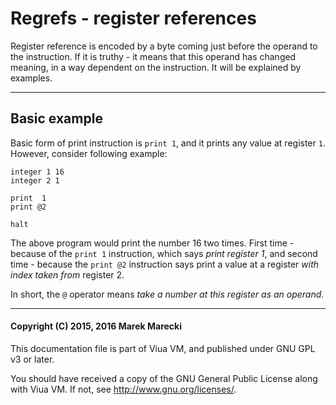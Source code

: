 # Regrefs - register references

Register reference is encoded by a byte coming just before the operand to the instruction.
If it is truthy - it means that this operand has changed meaning, in a way dependent on the instruction.
It will be explained by examples.


----

## Basic example

Basic form of print instruction is `print 1`, and it prints any value at register `1`.
However, consider following example:

```
integer 1 16
integer 2 1

print  1
print @2

halt
```

The above program would print the number 16 two times.
First time - because of the `print 1` instruction, which says *print register 1*, and
second time - because the `print @2` instruction says print a value at a register *with index taken from* register 2.

In short, the `@` operator means *take a number at this register as an operand*.

---

#### Copyright (C) 2015, 2016 Marek Marecki

This documentation file is part of Viua VM, and
published under GNU GPL v3 or later.

You should have received a copy of the GNU General Public License
along with Viua VM.  If not, see <http://www.gnu.org/licenses/>.
